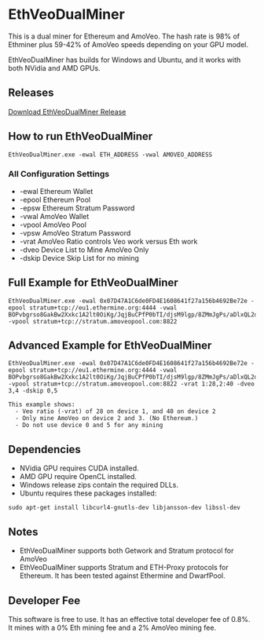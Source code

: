 # EthVeoDualMiner
This is a dual miner for Ethereum and AmoVeo. The hash rate is 98% of Ethminer plus 59-42% of AmoVeo speeds depending on your GPU model.

EthVeoDualMiner has builds for Windows and Ubuntu, and it works with both NVidia and AMD GPUs.

## Releases
   [Download EthVeoDualMiner Release](https://github.com/zRank/ethVeoDualMiner/releases)

## How to run EthVeoDualMiner
```
EthVeoDualMiner.exe -ewal ETH_ADDRESS -vwal AMOVEO_ADDRESS
```

### All Configuration Settings
* -ewal     Ethereum Wallet
* -epool    Ethereum Pool
* -epsw     Ethereum Stratum Password
* -vwal     AmoVeo Wallet
* -vpool    AmoVeo Pool
* -vpsw     AmoVeo Stratum Password
* -vrat     AmoVeo Ratio controls Veo work versus Eth work
* -dveo     Device List to Mine AmoVeo Only
* -dskip    Device Skip List for no mining

## Full Example for EthVeoDualMiner
```
EthVeoDualMiner.exe -ewal 0x07D47A1C6de0FD4E1608641f27a156b4692Be72e -epool stratum+tcp://eu1.ethermine.org:4444 -vwal BOPvbgrso8GakBw2Xxkc1A2lt0OiKg/JqjBuCPfP0bTI/djsM9lgp/8ZMmJgPs/aDlxQL2dT+PYfEywsaRthrmE= -vpool stratum+tcp://stratum.amoveopool.com:8822
```

## Advanced Example for EthVeoDualMiner
```
EthVeoDualMiner.exe -ewal 0x07D47A1C6de0FD4E1608641f27a156b4692Be72e -epool stratum+tcp://eu1.ethermine.org:4444 -vwal BOPvbgrso8GakBw2Xxkc1A2lt0OiKg/JqjBuCPfP0bTI/djsM9lgp/8ZMmJgPs/aDlxQL2dT+PYfEywsaRthrmE= -vpool stratum+tcp://stratum.amoveopool.com:8822 -vrat 1:28,2:40 -dveo 3,4 -dskip 0,5

This example shows:
  - Veo ratio (-vrat) of 28 on device 1, and 40 on device 2
  - Only mine AmoVeo on device 2 and 3. (No Ethereum.)
  - Do not use device 0 and 5 for any mining
```

## Dependencies
* NVidia GPU requires CUDA installed.
* AMD GPU require OpenCL installed.
* Windows release zips contain the required DLLs.
* Ubuntu requires these packages installed:
```
sudo apt-get install libcurl4-gnutls-dev libjansson-dev libssl-dev 
```

## Notes
* EthVeoDualMiner supports both Getwork and Stratum protocol for AmoVeo
* EthVeoDualMiner supports Stratum and ETH-Proxy protocols for Ethereum. It has been tested against Ethermine and DwarfPool.

## Developer Fee
This software is free to use. It has an effective total developer fee of 0.8%. It mines with a 0% Eth mining fee and a 2% AmoVeo mining fee.
